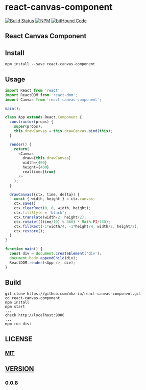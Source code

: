 # react-canvas-component

[![Build Status][travis-image]][travis-url]
[![NPM][npm-image]][npm-url]
[![bitHound Code][bithound-image]][bithound-url]

## React Canvas Component

## Install
```
npm install --save react-canvas-component
```

## Usage

```javascript
import React from 'react';
import ReactDOM from 'react-dom';
import Canvas from 'react-canvas-component';

main();

class App extends React.Component {
  constructor(props) {
    super(props);
    this.drawCanvas = this.drawCanvas.bind(this);
  }

  render() {
    return(
      <Canvas
        draw={this.drawCanvas}
        width={400}
        height={400}
        realtime={true}
      />
    );
  }

  drawCanvas({ctx, time, delta}) {
    const { width, height } = ctx.canvas;
    ctx.save()
    ctx.clearRect(0, 0, width, height);
    ctx.fillStyle = 'black';
    ctx.translate(width/2, height/2);
    ctx.rotate(((time/10) % 360) * Math.PI/180);
    ctx.fillRect(-1*width/4, -1*height/4, width/2, height/2);
    ctx.restore();
  }
}

function main() {
  const div = document.createElement('div');
  document.body.appendChild(div);
  ReactDOM.render(<App />, div);
}
```

## Build
```
git clone https://github.com/nhz-io/react-canvas-component.git
cd react-canvas-component
npm install
npm start
...
check http://localhost:9000
...
npm run dist
```

## LICENSE

### [MIT](LICENSE)

## [VERSION](HISTORY.md)

### 0.0.8

[travis-image]: https://travis-ci.org/nhz-io/react-canvas-component.svg
[travis-url]: https://travis-ci.org/nhz-io/react-canvas-component

[npm-image]: https://img.shields.io/npm/v/react-canvas-component.svg?style=flat
[npm-url]: https://www.npmjs.com/package/react-canvas-component

[bithound-image]: https://www.bithound.io/github/nhz-io/react-canvas-component/badges/code.svg
[bithound-url]: https://www.bithound.io/github/nhz-io/react-canvas-component
